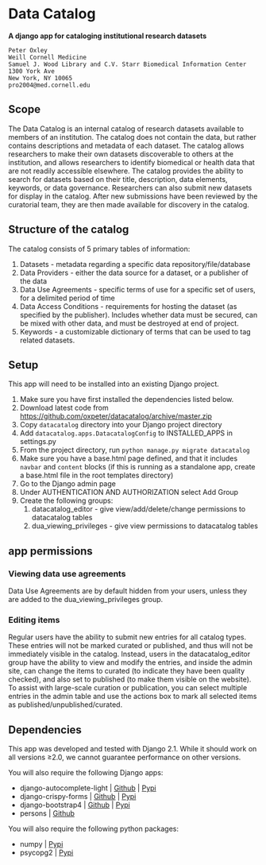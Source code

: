 # Data Catalog
__A django app for cataloging institutional research datasets__

```
Peter Oxley
Weill Cornell Medicine
Samuel J. Wood Library and C.V. Starr Biomedical Information Center
1300 York Ave
New York, NY 10065
pro2004@med.cornell.edu
```

## Scope
The Data Catalog is an internal catalog of research datasets available to members of an institution. The catalog does not contain the data, but rather contains descriptions and metadata of each dataset. The catalog allows researchers to make their own datasets discoverable to others at the institution, and allows researchers to identify biomedical or health data that are not readily accessible elsewhere. 
The catalog provides the ability to search for datasets based on their title, description, data elements, keywords, or data governance.
Researchers can also submit new datasets for display in the catalog. After new submissions have been reviewed by the curatorial team, they are then made available for discovery in the catalog.

## Structure of the catalog
The catalog consists of 5 primary tables of information:
1. Datasets - metadata regarding a specific data repository/file/database
2. Data Providers - either the data source for a dataset, or a publisher of the data
3. Data Use Agreements - specific terms of use for a specific set of users, for a delimited period of time
4. Data Access Conditions - requirements for hosting the dataset (as specified by the publisher). Includes whether data must be secured, can be mixed with other data, and must be destroyed at end of project.
5. Keywords - a customizable dictionary of terms that can be used to tag related datasets.


## Setup
This app will need to be installed into an existing Django project.

1. Make sure you have first installed the dependencies listed below. 
1. Download latest code from https://github.com/oxpeter/datacatalog/archive/master.zip 
1. Copy `datacatalog` directory into your Django project directory
2. Add `datacatalog.apps.DatacatalogConfig` to INSTALLED_APPS in settings.py
3. From the project directory, run `python manage.py migrate datacatalog`
4. Make sure you have a base.html page defined, and that it includes `navbar` and `content` blocks (if this is running as a standalone app, create a base.html file in the root templates directory)   
4. Go to the Django admin page
5. Under AUTHENTICATION AND AUTHORIZATION select Add Group
6. Create the following groups: 
    1. datacatalog_editor - give view/add/delete/change permissions to datacatalog tables
    2. dua_viewing_privileges - give view permissions to datacatalog tables

## app permissions
### Viewing data use agreements
Data Use Agreements are by default hidden from your users, unless they are added to the dua_viewing_privileges group. 

### Editing items
Regular users have the ability to submit new entries for all catalog types. These entries will not be marked curated or published, and thus will not be immediately visible in the catalog. Instead, users in the datacatalog_editor group have the ability to view and modify the entries, and inside the admin site, can change the items to curated (to indicate they have been quality checked), and also set to published (to make them visible on the website). To assist with large-scale curation or publication, you can select multiple entries in the admin table and use the actions box to mark all selected items as published/unpublished/curated. 


## Dependencies
This app was developed and tested with Django 2.1. While it should work on all versions ≥2.0, we cannot guarantee performance on other versions.

You will also require the following Django apps:
* django-autocomplete-light | [Github](https://github.com/yourlabs/django-autocomplete-light) | [Pypi](https://pypi.org/project/django-autocomplete-light/)
* django-crispy-forms | [Github](https://github.com/django-crispy-forms/django-crispy-forms) | [Pypi](https://pypi.org/project/django-crispy-forms/)
* django-bootstrap4 | [Github](https://github.com/zostera/django-bootstrap4) | [Pypi](https://pypi.org/project/django-bootstrap4/)
* persons  | [Github](https://github.com/oxpeter/persons) 

You will also require the following python packages:
* numpy | [Pypi](https://pypi.org/project/numpy/)
* psycopg2 | [Pypi](https://pypi.org/project/psycopg2/)
